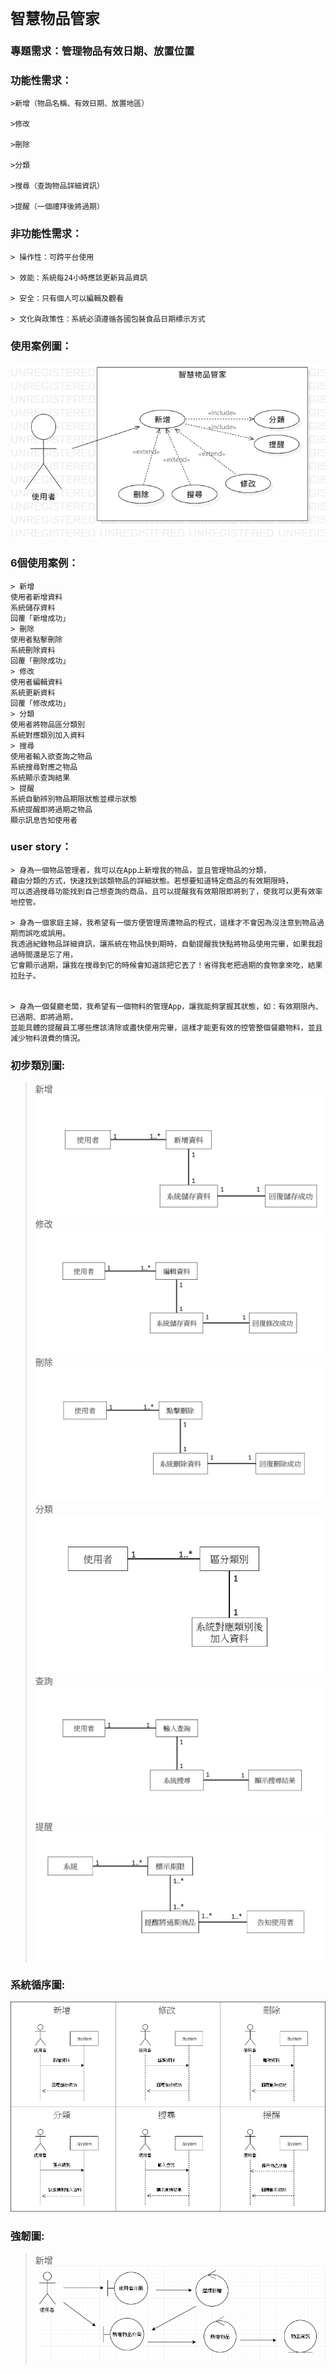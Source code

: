 # `智慧物品管家`
### 專題需求：管理物品有效日期、放置位置
### 功能性需求：
```
>新增（物品名稱、有效日期、放置地區）

>修改

>刪除　

>分類

>搜尋（查詢物品詳細資訊）

>提醒（一個禮拜後將過期）

```
### 非功能性需求：
```
> 操作性：可跨平台使用

> 效能：系統每24小時應該更新貨品資訊

> 安全：只有個人可以編輯及觀看

> 文化與政策性：系統必須遵循各國包裝食品日期標示方式
```
### 使用案例圖：
![使用案例圖](使用案例圖.png "MAGIC SHOP")
### 6個使用案例：
```
> 新增
使用者新增資料
系統儲存資料
回覆「新增成功」
> 刪除
使用者點擊刪除
系統刪除資料
回覆「刪除成功」
> 修改
使用者編輯資料
系統更新資料
回覆「修改成功」
> 分類
使用者將物品區分類別
系統對應類別加入資料
> 搜尋
使用者輸入欲查詢之物品
系統搜尋對應之物品
系統顯示查詢結果
> 提醒
系統自動辨別物品期限狀態並標示狀態
系統提醒即將過期之物品
顯示訊息告知使用者
```
### user story：

```
> 身為一個物品管理者，我可以在App上新增我的物品，並且管理物品的分類，
藉由分類的方式，快速找到該類物品的詳細狀態。若想要知道特定商品的有效期限時，
可以透過搜尋功能找到自己想查詢的商品，且可以提醒我有效期限即將到了，使我可以更有效率地控管。

> 身為一個家庭主婦，我希望有一個方便管理周遭物品的程式，這樣才不會因為沒注意到物品過期而誤吃或誤用。
我透過紀錄物品詳細資訊，讓系統在物品快到期時，自動提醒我快點將物品使用完畢，如果我超過時間還是忘了用，
它會顯示過期，讓我在搜尋到它的時候會知道該把它丟了！省得我老把過期的食物拿來吃，結果拉肚子。


> 身為一個餐廳老闆，我希望有一個物料的管理App，讓我能夠掌握其狀態，如：有效期限內、已過期、即將過期，
並能具體的提醒員工哪些應該清除或盡快使用完畢，這樣才能更有效的控管整個餐廳物料，並且減少物料浪費的情況。
```
### 初步類別圖:
> 新增
![初步類別圖](1.jpg "新增")
> 修改
![初步類別圖](2.jpg "修改")
> 刪除
![初步類別圖](3.jpg "刪除")
> 分類
![初步類別圖](4.jpg "分類")
> 查詢
![初步類別圖](5.jpg "查詢P")
> 提醒
![初步類別圖](6.jpg "提醒")

### 系統循序圖:
![系統循序圖](系統循序圖.png "系統循序圖")

### 強韌圖:
> 新增
![強韌圖](新增.PNG "新增")
